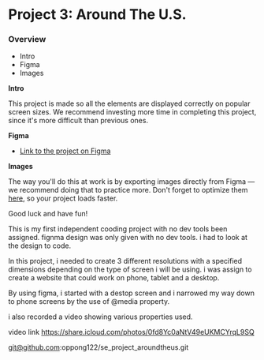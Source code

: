 # Project 3: Around The U.S.

### Overview

- Intro
- Figma
- Images

**Intro**

This project is made so all the elements are displayed correctly on popular screen sizes. We recommend investing more time in completing this project, since it's more difficult than previous ones.

**Figma**

- [Link to the project on Figma](https://www.figma.com/file/ii4xxsJ0ghevUOcssTlHZv/Sprint-3%3A-Around-the-US?node-id=0%3A1)

**Images**

The way you'll do this at work is by exporting images directly from Figma — we recommend doing that to practice more. Don't forget to optimize them [here](https://tinypng.com/), so your project loads faster.

Good luck and have fun!

This is my first independent cooding project with no dev tools been assigned. fignma design was only given with no dev tools. i had to look at the design to code.

In this project, i needed to create 3 different resolutions with a specified dimensions depending on the type of screen i will be using. i was assign to create a website that could work on phone, tablet and a desktop.

By using figma, i started with a destop screen and i narrowed my way down to phone screens by the use of @media property.

i also recorded a video showing various properties used.

video link https://share.icloud.com/photos/0fd8Yc0aNtV49eUKMCYrqL9SQ

git@github.com:oppong122/se_project_aroundtheus.git
